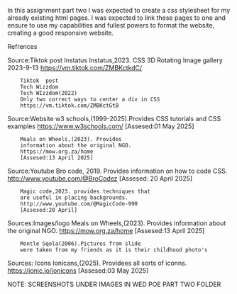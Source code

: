 In this assignment part two I was expected to create a css stylesheet for my already 
existing html pages. I was expected to link these pages to one and ensure to use my capabilities
and fullest powers to format the website, creating a good responsive website. 


Refrences 

Source:Tiktok post
        Instatus
        Instatus,2023.
        CSS 3D Rotating Image gallery
        2023-9-13
        https://vm.tiktok.com/ZMBKctkdC/

        Tiktok  post
        Tech Wizzdom
        Tech WIzzdom(2022)
        Only two correct ways to center a div in CSS
        https://vm.tiktok.com/ZMBKctGtB


Source:Website
        w3 schools,(1999-2025).Provides
        CSS tutorials and CSS examples
        https://www.w3schools.com/
        [Assesed:01 May 2025]


        Meals on Wheels,(2023). Provides
        information about the original NGO.
        https://mow.org.za/home
        [Assesed:13 April 2025]


Source:Youtube 
        Bro code, 2019. Provides 
        information on how to code CSS. 
        http://www.youtube.com/@BroCodez
        [Assesed: 20 April 2025]

        Magic code,2023. provides techniques that 
        are useful in placing backgrounds. 
        http://www.youtube.com/@MagicCode-990
        [Assesed:20 April]

Sources:Images/logo
        Meals on Wheels,(2023). Provides
        information about the original NGO.
        https://mow.org.za/home
        [Assesed:13 April 2025]


        Montle Gqola(2006).Pictures from slide 
        were taken from my friends as it is their childhood photo's

Sources: Icons 
        Ionicans,(2025). Providees 
         all sorts of iconns.
         https://ionic.io/ionicons
       [Assesed:03 May 2025]

NOTE: SCREENSHOTS UNDER IMAGES IN WED POE PART TWO FOLDER